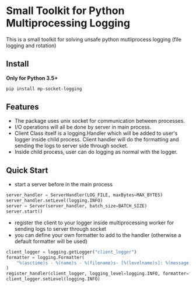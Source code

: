 # Small Toolkit for Python Multiprocessing Logging

This is a small toolkit for solving unsafe python mutliprocess logging (file logging and rotation)

## Install

**Only for Python 3.5+**

```sh
pip install mp-socket-logging
```

## Features
- The package uses unix socket for communication between processes.
- I/O operations will all be done by server in main process.
- Client Class itself is a logging.Handler which will be added to user's logger inside child process. Client handler will do the formatting and sending the logs to server side through socket.
- Inside child process, user can do logging as normal with the logger.

## Quick Start

- start a server before in the main process

```python
server_handler = ServerHandler(LOG_FILE, maxBytes=MAX_BYTES)
server_handler.setLevel(logging.INFO)
server = Server(server_handler, batch_size=BATCH_SIZE)
server.start()
```

- register the client to your logger inside multiprocessing worker for sending logs to server through socket
- you can define your own formatter to add to the handler (otherwise a default formatter will be used)

```python
client_logger = logging.getLogger("client_logger")
formatter = logging.Formatter(
    "%(asctime)s - %(name)s - %(filename)s- [%(levelname)s]: %(message)s"
)
register_handler(client_logger, logging_level=logging.INFO, formatter=formatter)
client_logger.setLevel(logging.INFO)
```
